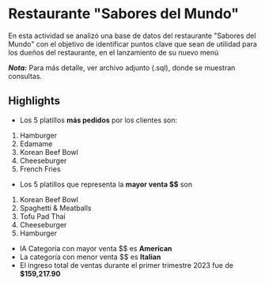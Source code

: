 # Restaurante "Sabores del Mundo"
En esta actividad se analizó una base de datos del restaurante "Sabores del Mundo" con el objetivo de identificar puntos clave que sean de utilidad
para los dueños del restaurante, en el lanzamiento de su nuevo menú

***Nota:*** Para más detalle, ver archivo adjunto (.sql), donde se muestran consultas.

## Highlights

- Los 5 platillos **más pedidos** por los clientes son: 
1. Hamburger
2. Edamame 
3. Korean Beef Bowl
4. Cheeseburger
5. French Fries
   
- Los 5 platillos que representa la **mayor venta $$** son
1. Korean Beef Bowl
2. Spaghetti & Meatballs
3. Tofu Pad Thai
4. Cheeseburger
5. Hamburger

- lA Categoría con mayor venta $$ es **American**
- La categoría con menor venta $$ es **Italian**
- El ingreso total de ventas durante el primer trimestre 2023 fue de **$159,217.90**
